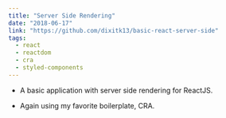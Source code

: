 ```yaml
---
title: "Server Side Rendering"
date: "2018-06-17"
link: "https://github.com/dixitk13/basic-react-server-side"
tags: 
  - react
  - reactdom
  - cra
  - styled-components
---
```


- A basic application with server side rendering for ReactJS.

- Again using my favorite boilerplate, CRA.